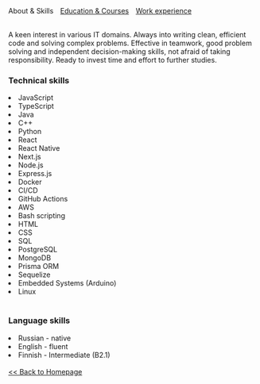 <html>
    <head>
        <meta charset="UTF-8">
        <style>
            .info {
                margin-right: 10px;
            }
            a {
                text-decoration: underline;
            }
        </style>
    </head>
    <body>
        <span class="info">About & Skills</span>
        <a class="info" href="https://iuloz.github.io/education">Education & Courses</a>
        <a class="info" href="https://iuloz.github.io/experience">Work experience</a>
        <br/><br/>
        <p>
            A keen interest in various IT domains. Always into writing clean, efficient code and solving complex problems. Effective in teamwork, good problem solving and independent decision-making skills, not afraid of taking responsibility. Ready to invest time and effort to further studies.
        </p>
        <h3>Technical skills</h3>
            <li>JavaScript</li>
            <li>TypeScript</li>
            <li>Java</li>
            <li>C++</li>
            <li>Python</li>
            <li>React</li>
            <li>React Native</li>
            <li>Next.js</li>
            <li>Node.js</li>
            <li>Express.js</li>
            <li>Docker</li>
            <li>CI/CD</li>
            <li>GitHub Actions</li>
            <li>AWS</li>
            <li>Bash scripting</li>
            <li>HTML</li>
            <li>CSS</li>
            <li>SQL</li>
            <li>PostgreSQL</li>
            <li>MongoDB</li>
            <li>Prisma ORM</li>
            <li>Sequelize</li>
            <li>Embedded Systems (Arduino)</li>
            <li>Linux</li>
        <br/>
        <h3>Language skills</h3>
            <li>Russian - native</li>
            <li>English - fluent</li>
            <li>Finnish - Intermediate (B2.1)</li>
        <br/>
        <a href="https://iuloz.github.io"><< Back to Homepage</a>
    </body>
</html>
